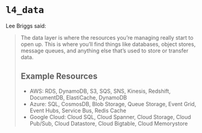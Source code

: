 # `l4_data`

Lee Briggs said:

> The data layer is where the resources you’re managing really start to open
> up. This is where you’ll find things like databases, object stores, message
> queues, and anything else that’s used to store or transfer data.
>
> ## Example Resources
>
> - AWS: RDS, DynamoDB, S3, SQS, SNS, Kinesis, Redshift, DocumentDB,
>   ElastiCache, DynamoDB
> - Azure: SQL, CosmosDB, Blob Storage, Queue Storage, Event Grid, Event Hubs,
>   Service Bus, Redis Cache
> - Google Cloud: Cloud SQL, Cloud Spanner, Cloud Storage, Cloud Pub/Sub, Cloud
>   Datastore, Cloud Bigtable, Cloud Memorystore
